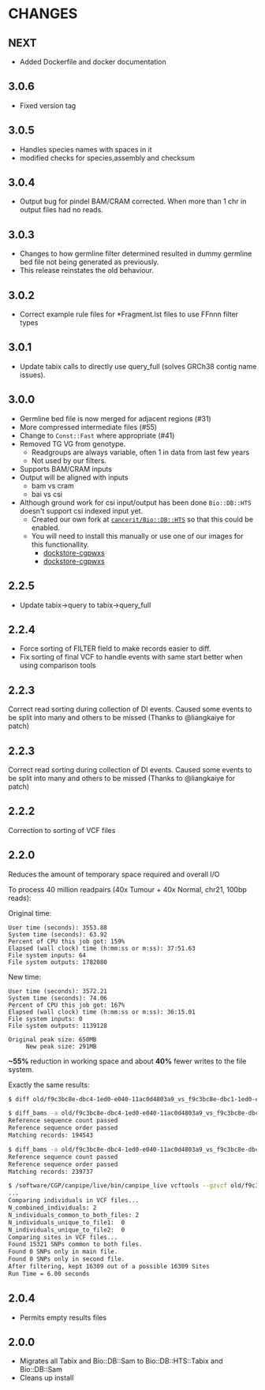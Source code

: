 # CHANGES

## NEXT

* Added Dockerfile and docker documentation

## 3.0.6

* Fixed version tag
  
## 3.0.5

* Handles species names with spaces in it
* modified checks for species,assembly and checksum
  
## 3.0.4

* Output bug for pindel BAM/CRAM corrected.  When more than 1 chr in output files had no reads.

## 3.0.3

* Changes to how germline filter determined resulted in dummy germline bed file not being generated as previously.
* This release reinstates the old behaviour.

## 3.0.2

* Correct example rule files for *Fragment.lst files to use FFnnn filter types

## 3.0.1

* Update tabix calls to directly use query_full (solves GRCh38 contig name issues).

## 3.0.0

* Germline bed file is now merged for adjacent regions (#31)
* More compressed intermediate files (#55)
* Change to `Const::Fast` where appropriate (#41)
* Removed TG VG from genotype.
  * Readgroups are always variable, often 1 in data from last few years
  * Not used by our filters.
* Supports BAM/CRAM inputs
* Output will be aligned with inputs
  * bam vs cram
  * bai vs csi
* Although ground work for csi input/output has been done `Bio::DB::HTS` doesn't support csi indexed input yet.
  * Created our own fork at [`cancerit/Bio::DB::HTS`][cancerit-biodbhts] so that this could be enabled.
  * You will need to install this manually or use one of our images for this functionallity.
    * [dockstore-cgpwxs][ds-cgpwxs-git]
    * [dockstore-cgpwxs][ds-cgpwgs-git]

<!-- -->
[cancerit-biodbhts]: https://github.com/cancerit/Bio-DB-HTS/releases/tag/v2.10-rc1
[ds-cgpwxs-git]: https://github.com/cancerit/dockstore-cgpwxs
[ds-cgpwgs-git]: https://github.com/cancerit/dockstore-cgpwgs

## 2.2.5

* Update tabix->query to tabix->query_full

## 2.2.4

* Force sorting of FILTER field to make records easier to diff.
* Fix sorting of final VCF to handle events with same start better when using comparison tools

## 2.2.3

Correct read sorting during collection of DI events.  Caused some events to be split into many and
others to be missed (Thanks to @liangkaiye for patch)

## 2.2.3

Correct read sorting during collection of DI events.  Caused some events to be split into many and
others to be missed (Thanks to @liangkaiye for patch)

## 2.2.2

Correction to sorting of VCF files

## 2.2.0

Reduces the amount of temporary space required and overall I/O

To process 40 million readpairs (40x Tumour + 40x Normal, chr21, 100bp reads):

Original time:

```
User time (seconds): 3553.88
System time (seconds): 63.92
Percent of CPU this job got: 159%
Elapsed (wall clock) time (h:mm:ss or m:ss): 37:51.63
File system inputs: 64
File system outputs: 1782080
```

New time:

```
User time (seconds): 3572.21
System time (seconds): 74.06
Percent of CPU this job got: 167%
Elapsed (wall clock) time (h:mm:ss or m:ss): 36:15.01
File system inputs: 0
File system outputs: 1139128
```

```
Original peak size: 650MB
     New peak size: 291MB
```

__~55%__ reduction in working space and about __40%__ fewer writes to the file system.

Exactly the same results:

```bash
$ diff old/f9c3bc8e-dbc4-1ed0-e040-11ac0d4803a9_vs_f9c3bc8e-dbc1-1ed0-e040-11ac0d4803a9.germline.bed new/f9c3bc8e-dbc4-1ed0-e040-11ac0d4803a9_vs_f9c3bc8e-dbc1-1ed0-e040-11ac0d4803a9.germline.bed

$ diff_bams -a old/f9c3bc8e-dbc4-1ed0-e040-11ac0d4803a9_vs_f9c3bc8e-dbc1-1ed0-e040-11ac0d4803a9_wt.bam -b new/f9c3bc8e-dbc4-1ed0-e040-11ac0d4803a9_vs_f9c3bc8e-dbc1-1ed0-e040-11ac0d4803a9_wt.bam
Reference sequence count passed
Reference sequence order passed
Matching records: 194543

$ diff_bams -a old/f9c3bc8e-dbc4-1ed0-e040-11ac0d4803a9_vs_f9c3bc8e-dbc1-1ed0-e040-11ac0d4803a9_mt.bam -b new/f9c3bc8e-dbc4-1ed0-e040-11ac0d4803a9_vs_f9c3bc8e-dbc1-1ed0-e040-11ac0d4803a9_mt.bam
Reference sequence count passed
Reference sequence order passed
Matching records: 239737

$ /software/CGP/canpipe/live/bin/canpipe_live vcftools --gzvcf old/f9c3bc8e-dbc4-1ed0-e040-11ac0d4803a9_vs_f9c3bc8e-dbc1-1ed0-e040-11ac0d4803a9.flagged.vcf.gz --gzdiff new/f9c3bc8e-dbc4-1ed0-e040-11ac0d4803a9_vs_f9c3bc8e-dbc1-1ed0-e040-11ac0d4803a9.flagged.vcf.gz
...
Comparing individuals in VCF files...
N_combined_individuals:	2
N_individuals_common_to_both_files:	2
N_individuals_unique_to_file1:	0
N_individuals_unique_to_file2:	0
Comparing sites in VCF files...
Found 15321 SNPs common to both files.
Found 0 SNPs only in main file.
Found 0 SNPs only in second file.
After filtering, kept 16309 out of a possible 16309 Sites
Run Time = 6.00 seconds
```

## 2.0.4

* Permits empty results files

## 2.0.0

* Migrates all Tabix and Bio::DB::Sam to Bio::DB::HTS::Tabix and Bio::DB::Sam
* Cleans up install
